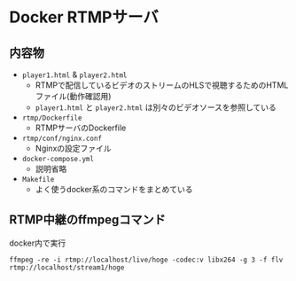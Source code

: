 # Docker RTMPサーバ

## 内容物

- `player1.html` & `player2.html`
  - RTMPで配信しているビデオのストリームのHLSで視聴するためのHTMLファイル(動作確認用)
  - `player1.html` と `player2.html` は別々のビデオソースを参照している
- `rtmp/Dockerfile`
  - RTMPサーバのDockerfile
- `rtmp/conf/nginx.conf`
  - Nginxの設定ファイル
- `docker-compose.yml`
  - 説明省略
- `Makefile`
  - よく使うdocker系のコマンドをまとめている

## RTMP中継のffmpegコマンド

docker内で実行

```
ffmpeg -re -i rtmp://localhost/live/hoge -codec:v libx264 -g 3 -f flv rtmp://localhost/stream1/hoge
```